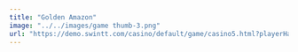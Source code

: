 ```yaml
---
title: "Golden Amazon"
image: "../../images/game thumb-3.png"
url: "https://demo.swintt.com/casino/default/game/casino5.html?playerHandle=999999&account=FunAcct&gameName=GoldenAmazon&gameType=0&gameId=1077&lang=en&lsdId=swintt&deviceType=web&brandedLoader=swintt&lobbyUrl=https://demo.swintt.com"
---
```

